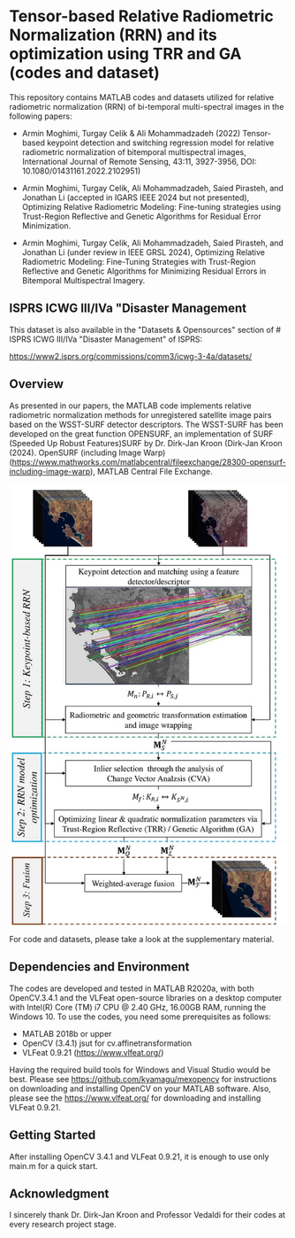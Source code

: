 # Tensor-based Relative Radiometric Normalization (RRN) and its optimization using TRR and GA (codes and dataset)

This repository contains MATLAB codes and datasets utilized for relative radiometric normalization (RRN) of bi-temporal multi-spectral images in the following papers:
- Armin Moghimi, Turgay Celik & Ali Mohammadzadeh (2022) Tensor-based keypoint detection and switching regression model for relative radiometric normalization of bitemporal multispectral images, International Journal of Remote Sensing, 43:11, 3927-3956, DOI: 10.1080/01431161.2022.2102951) 
- Armin Moghimi, Turgay Celik, Ali Mohammadzadeh, Saied Pirasteh, and Jonathan Li (accepted in IGARS IEEE 2024 but not presented), Optimizing Relative Radiometric Modeling: Fine-tuning strategies using Trust-Region Reflective and Genetic Algorithms for Residual Error Minimization.

- Armin Moghimi, Turgay Celik, Ali Mohammadzadeh, Saied Pirasteh, and Jonathan Li (under review in IEEE GRSL 2024), Optimizing Relative Radiometric Modeling: Fine-Tuning Strategies with Trust-Region Reflective and Genetic Algorithms for Minimizing Residual Errors in Bitemporal Multispectral Imagery. 

## ISPRS ICWG III/IVa "Disaster Management
This dataset is also available in the "Datasets & Opensources" section of # ISPRS ICWG III/IVa "Disaster Management" of ISPRS: 

https://www2.isprs.org/commissions/comm3/icwg-3-4a/datasets/

## Overview
As presented in our papers, the MATLAB code implements relative radiometric normalization methods for unregistered satellite image pairs based on the WSST-SURF detector descriptors. The WSST-SURF has been developed on the great function OPENSURF,  an implementation of SURF (Speeded Up Robust Features)SURF by Dr. Dirk-Jan Kroon (Dirk-Jan Kroon (2024). OpenSURF (including Image Warp) (https://www.mathworks.com/matlabcentral/fileexchange/28300-opensurf-including-image-warp), MATLAB Central File Exchange. 

![Test Image 1](https://github.com/ArminMoghimi/Tensor-based-keypoint-detection/blob/main/Workflow11.jpg)

For code and datasets, please take a look at the supplementary material.

## Dependencies and Environment
The codes are developed and tested in MATLAB R2020a, with both OpenCV.3.4.1 and the VLFeat open-source libraries on a desktop computer with Intel(R) Core (TM) i7 CPU @ 2.40 GHz, 16.00GB RAM, running the Windows 10. To use the codes, you need some prerequisites as follows: 
- 	MATLAB 2018b or upper
- 	OpenCV (3.4.1) jsut for cv.affinetransformation
- 	VLFeat 0.9.21  (https://www.vlfeat.org/)

Having the required build tools for Windows and Visual Studio would be best. Please see https://github.com/kyamagu/mexopencv for instructions on downloading and installing OpenCV on your MATLAB software. Also, please see the https://www.vlfeat.org/ for downloading and installing VLFeat 0.9.21.

## Getting Started
After installing OpenCV 3.4.1 and VLFeat 0.9.21, it is enough to use only main.m for a quick start.
## Acknowledgment

I sincerely thank Dr. Dirk-Jan Kroon and Professor Vedaldi for their codes at every research project stage. 
